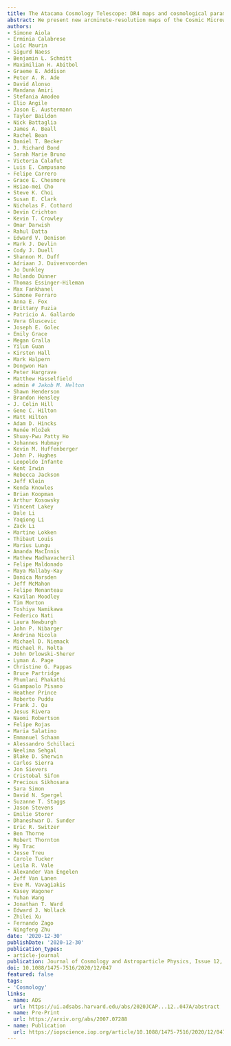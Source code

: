 ```yaml
---
title: The Atacama Cosmology Telescope: DR4 maps and cosmological parameters
abstract: We present new arcminute-resolution maps of the Cosmic Microwave Background temperature and polarization anisotropy from the Atacama Cosmology Telescope, using data taken from 2013-2016 at {{< math >}}$98${{< /math >}} and {{< math >}}$150\ \mathrm{GHz}${{< /math >}}. The maps cover more than {{< math >}}$17,000\ \mathrm{deg}^{2}${{< /math >}}, the deepest {{< math >}}$600\ \mathrm{deg}^{2}${{< /math >}} with noise levels below {{< math >}}$10\ \mu\mathrm{K}-\mathrm{arcmin}${{< /math >}}. We use the power spectrum derived from almost {{< math >}}$6,000\ \mathrm{deg}^{2}${{< /math >}} of these maps to constrain cosmology. The ACT data enable a measurement of the angular scale of features in both the divergence-like polarization and the temperature anisotropy, tracing both the velocity and density at last-scattering. From these one can derive the distance to the last-scattering surface and thus infer the local expansion rate, {{< math >}}$H\_{0}${{< /math >}}. By combining ACT data with large-scale information from WMAP we measure {{< math >}}$H\_{0} = 67.6 \pm 1.1\ \mathrm{km/s/Mpc}${{< /math >}}, at {{< math >}}$68\%${{< /math >}} confidence, in excellent agreement with the independently-measured Planck satellite estimate (from ACT alone we find {{< math >}}$H\_{0} = 67.9 \pm 1.5\ \mathrm{km/s/Mpc}${{< /math >}}). The {{< math >}}$\Lambda\mathrm{CDM}${{< /math >}} model provides a good fit to the ACT data, and we find no evidence for deviations: both the spatial curvature, and the departure from the standard lensing signal in the spectrum, are zero to within {{< math >}}$1\sigma${{< /math >}}; the number of relativistic species, the primordial Helium fraction, and the running of the spectral index are consistent with {{< math >}}$\Lambda\mathrm{CDM}${{< /math >}} predictions to within {{< math >}}$1.5-2.2\sigma${{< /math >}}. We compare ACT, WMAP, and Planck at the parameter level and find good consistency; we investigate how the constraints on the correlated spectral index and baryon density parameters readjust when adding CMB large-scale information that ACT does not measure. The DR4 products presented here will be publicly released on the NASA Legacy Archive for Microwave Background Data Analysis.
authors:
- Simone Aiola
- Erminia Calabrese
- Loı̈c Maurin
- Sigurd Naess
- Benjamin L. Schmitt
- Maximilian H. Abitbol
- Graeme E. Addison
- Peter A. R. Ade
- David Alonso
- Mandana Amiri
- Stefania Amodeo
- Elio Angile
- Jason E. Austermann
- Taylor Baildon
- Nick Battaglia
- James A. Beall
- Rachel Bean
- Daniel T. Becker
- J. Richard Bond
- Sarah Marie Bruno
- Victoria Calafut
- Luis E. Campusano
- Felipe Carrero
- Grace E. Chesmore
- Hsiao-mei Cho
- Steve K. Choi
- Susan E. Clark
- Nicholas F. Cothard
- Devin Crichton
- Kevin T. Crowley
- Omar Darwish
- Rahul Datta
- Edward V. Denison
- Mark J. Devlin
- Cody J. Duell
- Shannon M. Duff
- Adriaan J. Duivenvoorden
- Jo Dunkley
- Rolando Dünner
- Thomas Essinger-Hileman
- Max Fankhanel
- Simone Ferraro
- Anna E. Fox
- Brittany Fuzia
- Patricio A. Gallardo
- Vera Gluscevic
- Joseph E. Golec
- Emily Grace
- Megan Gralla
- Yilun Guan
- Kirsten Hall
- Mark Halpern
- Dongwon Han
- Peter Hargrave
- Matthew Hasselfield
- admin # Jakob M. Helton
- Shawn Henderson
- Brandon Hensley
- J. Colin Hill
- Gene C. Hilton
- Matt Hilton
- Adam D. Hincks
- Renée Hložek
- Shuay-Pwu Patty Ho
- Johannes Hubmayr
- Kevin M. Huffenberger
- John P. Hughes
- Leopoldo Infante
- Kent Irwin
- Rebecca Jackson
- Jeff Klein
- Kenda Knowles
- Brian Koopman
- Arthur Kosowsky
- Vincent Lakey
- Dale Li
- Yaqiong Li
- Zack Li
- Martine Lokken
- Thibaut Louis
- Marius Lungu
- Amanda MacInnis
- Mathew Madhavacheril
- Felipe Maldonado
- Maya Mallaby-Kay
- Danica Marsden
- Jeff McMahon
- Felipe Menanteau
- Kavilan Moodley
- Tim Morton
- Toshiya Namikawa
- Federico Nati
- Laura Newburgh
- John P. Nibarger
- Andrina Nicola
- Michael D. Niemack
- Michael R. Nolta
- John Orlowski-Sherer
- Lyman A. Page
- Christine G. Pappas
- Bruce Partridge
- Phumlani Phakathi
- Giampaolo Pisano
- Heather Prince
- Roberto Puddu
- Frank J. Qu
- Jesus Rivera
- Naomi Robertson
- Felipe Rojas
- Maria Salatino
- Emmanuel Schaan
- Alessandro Schillaci
- Neelima Sehgal
- Blake D. Sherwin
- Carlos Sierra
- Jon Sievers
- Cristobal Sifon
- Precious Sikhosana
- Sara Simon
- David N. Spergel
- Suzanne T. Staggs
- Jason Stevens
- Emilie Storer
- Dhaneshwar D. Sunder
- Eric R. Switzer
- Ben Thorne
- Robert Thornton
- Hy Trac
- Jesse Treu
- Carole Tucker
- Leila R. Vale
- Alexander Van Engelen
- Jeff Van Lanen
- Eve M. Vavagiakis
- Kasey Wagoner
- Yuhan Wang
- Jonathan T. Ward
- Edward J. Wollack
- Zhilei Xu
- Fernando Zago
- Ningfeng Zhu
date: '2020-12-30'
publishDate: '2020-12-30'
publication_types:
- article-journal
publication: Journal of Cosmology and Astroparticle Physics, Issue 12, article id. 047
doi: 10.1088/1475-7516/2020/12/047
featured: false
tags:
- 'Cosmology'
links:
- name: ADS
  url: https://ui.adsabs.harvard.edu/abs/2020JCAP...12..047A/abstract
- name: Pre-Print
  url: https://arxiv.org/abs/2007.07288
- name: Publication
  url: https://iopscience.iop.org/article/10.1088/1475-7516/2020/12/047
---
```

